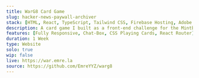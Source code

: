 ```yaml
---
title: WarG8 Card Game
slug: hacker-news-paywall-archiver
stack: [HTML, React, TypeScript, Tailwind CSS, Firebase Hosting, Adobe Photoshop]
description: A card game I built as a front-end challenge for the Mintbean Hiring Hackathon.
features: [Fully Responsive, Chat-Box, CSS Playing Cards, React Router]
duration: 1 Week
type: Website
solo: true
wip: false
live: https://war.emre.la
source: https://github.com/EmreYYZ/warg8
---
```

